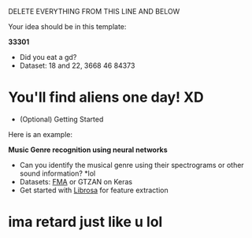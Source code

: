 DELETE EVERYTHING FROM THIS LINE AND BELOW

Your idea should be in this template: 

**33301**
- Did you eat a gd?
- Dataset: 18 and 22, 3668 46 84373

# You'll find aliens one day! XD

- (Optional) Getting Started

Here is an example: 

**Music Genre recognition using neural networks**

- Can you identify the musical genre using their spectrograms or other sound information? *lol
- Datasets: [FMA](https://github.com/mdeff/fma) or GTZAN on Keras
- Get started with [Librosa](https://librosa.github.io/librosa/index.html) for feature extraction

# ima retard just like u lol




